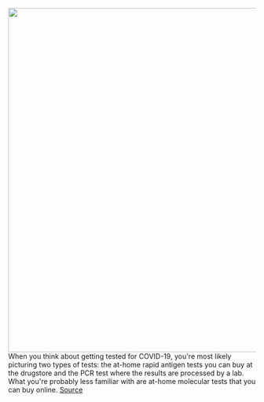 <img src='https://cdn.vox-cdn.com/thumbor/B95_sC3b4ByK9V16VC7VbKhKork=/0x0:2040x1360/1200x675/filters:focal(895x685:1221x1011)/cdn.vox-cdn.com/uploads/chorus_image/image/70938840/vsong_220419_5249_0013.0.jpg' width='700px' /><br/>
When you think about getting tested for COVID-19, you're most likely picturing two types of tests: the at-home rapid antigen tests you can buy at the drugstore and the PCR test where the results are processed by a lab. What you're probably less familiar with are at-home molecular tests that you can buy online.
<a href='https://www.theverge.com/2022/6/3/23141813/molecular-covid-19-test-otc-pcr-fda'> Source <a/>